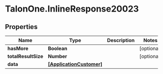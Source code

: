 # TalonOne.InlineResponse20023

## Properties

Name | Type | Description | Notes
------------ | ------------- | ------------- | -------------
**hasMore** | **Boolean** |  | [optional] 
**totalResultSize** | **Number** |  | [optional] 
**data** | [**[ApplicationCustomer]**](ApplicationCustomer.md) |  | 


